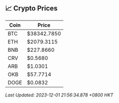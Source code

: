 ## 📈 Crypto Prices

| Coin | Price |
| ---- | ----- |
| BTC | $38342.7850 |
| ETH | $2079.3115 |
| BNB | $227.8660 |
| CRV | $0.5680 |
| ARB | $1.0301 |
| OKB | $57.7714 |
| DOGE | $0.0832 |

_Last Updated: 2023-12-01 21:56:34.878 +0800 HKT_